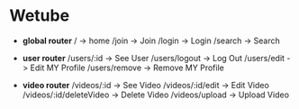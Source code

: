 # Wetube

- **global router**
  / -> home
  /join -> Join
  /login -> Login
  /search -> Search

- **user router**
  /users/:id -> See User
  /users/logout -> Log Out
  /users/edit -> Edit MY Profile
  /users/remove -> Remove MY Profile

- **video router**
  /videos/:id -> See Video
  /videos/:id/edit -> Edit Video
  /videos/:id/deleteVideo -> Delete Video
  /videos/upload -> Upload Video

<!--comments -> Comment on a Video
comments/remove -> remove a Comment of a Video
-->
